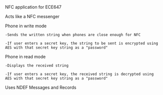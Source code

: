 NFC application for ECE647

Acts like a NFC messenger

Phone in write mode

	-Sends the written string when phones are close enough for NFC

	-If user enters a secret key, the string to be sent is encrypted using AES with that secret key string as a "password"

Phone in read mode

	-Displays the received string

	-If user enters a secret key, the received string is decrypted using AES with that secret key string as a "password"

Uses NDEF Messages and Records
